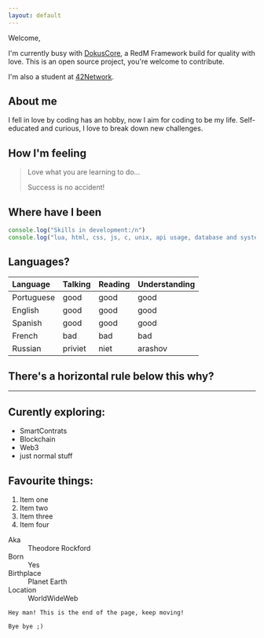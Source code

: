 ```yaml
---
layout: default
---
```


Welcome, 

I'm currently busy with [DokusCore](https://dokuscore.com/), a RedM Framework build for quality with love.
This is an open source project, you're welcome to contribute.

I'm also a student at [42Network](https://www.42network.org/).

## About me

I fell in love by coding has an hobby, now I aim for coding to be my life.
Self-educated and curious, I love to break down new challenges.

## How I'm feeling

> Love what you are learning to do...
>
> Success is no accident!

## Where have I been

```js
console.log("Skills in development:/n")
console.log("lua, html, css, js, c, unix, api usage, database and system administration")
```

## Languages?

| Language     | Talking   | Reading | Understanding |
|:-------------|:----------|:--------|:--------------|
| Portuguese   | good      | good    | good          |
| English      | good      | good    | good          |
| Spanish      | good      | good    | good          |
| French       | bad       | bad     | bad           |
| Russian      | priviet   | niet    | arashov       |

## There's a horizontal rule below this why?

* * *

## Curently exploring:

*   SmartContrats
*   Blockchain
*   Web3
*   just normal stuff

## Favourite things:

1.  Item one
1.  Item two
1.  Item three
1.  Item four

<dl>
<dt>Aka</dt>
<dd>Theodore Rockford</dd>
<dt>Born</dt>
<dd>Yes</dd>
<dt>Birthplace</dt>
<dd>Planet Earth</dd>
<dt>Location</dt>
<dd>WorldWideWeb</dd>
</dl>

```
Hey man! This is the end of the page, keep moving!
```

```
Bye bye ;)
```
